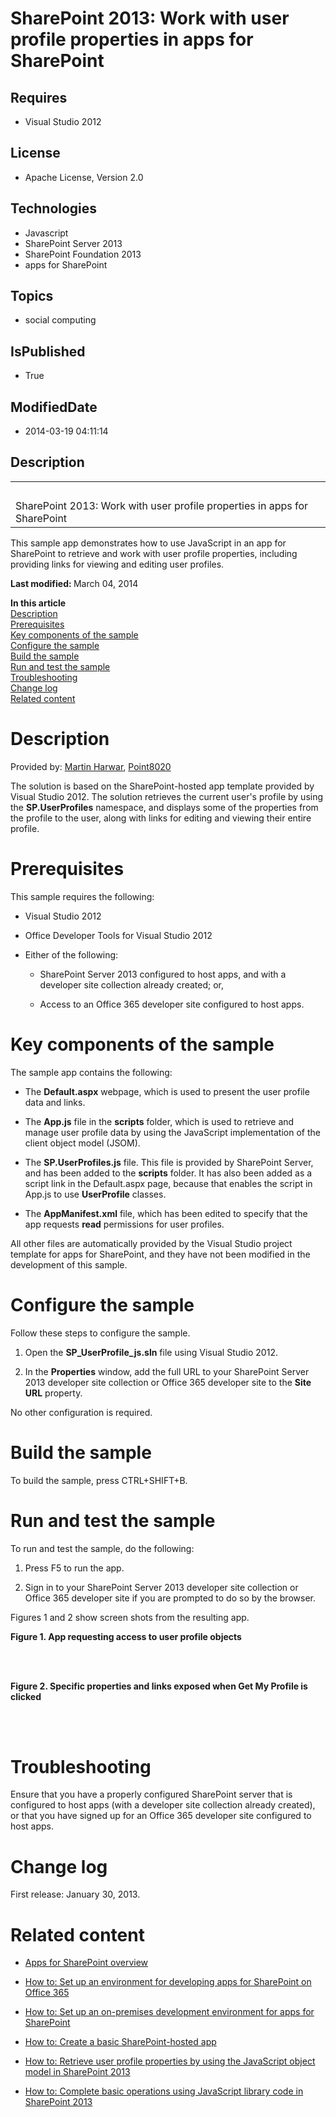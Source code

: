 # SharePoint 2013: Work with user profile properties in apps for SharePoint
## Requires
* Visual Studio 2012
## License
* Apache License, Version 2.0
## Technologies
* Javascript
* SharePoint Server 2013
* SharePoint Foundation 2013
* apps for SharePoint
## Topics
* social computing
## IsPublished
* True
## ModifiedDate
* 2014-03-19 04:11:14
## Description

<div id="header">
<table id="bottomTable" cellspacing="0" cellpadding="0">
<tbody>
<tr id="headerTableRow1">
<td align="left"><span id="runningHeaderText">&nbsp;</span></td>
</tr>
<tr id="headerTableRow2">
<td align="left"><span id="nsrTitle">SharePoint 2013: Work with user profile properties in apps for SharePoint</span></td>
</tr>
</tbody>
</table>
</div>
<div id="mainSection">
<div id="mainBody">
<div>
<p>This sample app demonstrates how to use JavaScript in an app for SharePoint to retrieve and work with user profile properties, including providing links for viewing and editing user profiles.</p>
</div>
<div>
<p><strong>Last modified: </strong>March 04, 2014</p>
<p><strong>In this article</strong> <br>
<a href="#sectionSection0">Description</a> <br>
<a href="#sectionSection1">Prerequisites</a> <br>
<a href="#sectionSection2">Key components of the sample</a> <br>
<a href="#sectionSection3">Configure the sample</a> <br>
<a href="#sectionSection4">Build the sample</a> <br>
<a href="#sectionSection5">Run and test the sample</a> <br>
<a href="#sectionSection6">Troubleshooting</a> <br>
<a href="#sectionSection7">Change log</a> <br>
<a href="#sectionSection8">Related content</a></p>
</div>
<h1>Description</h1>
<div id="sectionSection0">
<p><span>Provided by:</span> <a href="http://mvp.microsoft.com/en-US/findanmvp/Pages/profile.aspx?MVPID=c558e0ed-382f-4008-8002-4634a9167b99" target="_blank">
Martin Harwar</a>, <a href="http://point8020.com/Default.aspx" target="_blank">Point8020</a></p>
<p>The solution is based on the SharePoint-hosted app template provided by Visual Studio 2012. The solution retrieves the current user's profile by using the
<strong><span class="keyword">SP.UserProfiles</span></strong> namespace, and displays some of the properties from the profile to the user, along with links for editing and viewing their entire profile.</p>
</div>
<h1>Prerequisites</h1>
<div id="sectionSection1">
<p>This sample requires the following:</p>
<ul>
<li>
<p>Visual Studio 2012</p>
</li><li>
<p>Office Developer Tools for Visual Studio 2012</p>
</li><li>
<p>Either of the following:</p>
<ul>
<li>
<p>SharePoint Server 2013 configured to host apps, and with a developer site collection already created; or,</p>
</li><li>
<p>Access to an Office 365 developer site configured to host apps.</p>
</li></ul>
</li></ul>
</div>
<h1>Key components of the sample</h1>
<div id="sectionSection2">
<p>The sample app contains the following:</p>
<ul>
<li>
<p>The <strong>Default.aspx</strong> webpage, which is used to present the user profile data and links.</p>
</li><li>
<p>The <strong>App.js</strong> file in the <strong>scripts</strong> folder, which is used to retrieve and manage user profile data by using the JavaScript implementation of the client object model (JSOM).</p>
</li><li>
<p>The <strong>SP.UserProfiles.js</strong> file. This file is provided by SharePoint Server, and has been added to the
<strong>scripts</strong> folder. It has also been added as a script link in the Default.aspx page, because that enables the script in App.js to use
<strong><span class="keyword">UserProfile</span></strong> classes.</p>
</li><li>
<p>The <strong>AppManifest.xml</strong> file, which has been edited to specify that the app requests
<strong>read</strong> permissions for user profiles.</p>
</li></ul>
<p>All other files are automatically provided by the Visual Studio project template for apps for SharePoint, and they have not been modified in the development of this sample.</p>
</div>
<h1>Configure the sample</h1>
<div id="sectionSection3">
<p>Follow these steps to configure the sample.</p>
<ol>
<li>
<p>Open the <strong><span class="ui">SP_UserProfile_js.sln</span></strong> file using Visual Studio 2012.</p>
</li><li>
<p>In the <strong><span class="ui">Properties</span></strong> window, add the full URL to your SharePoint Server 2013 developer site collection or Office 365 developer site to the
<strong><span class="keyword">Site URL</span></strong> property.</p>
</li></ol>
<p>No other configuration is required.</p>
</div>
<h1>Build the sample</h1>
<div id="sectionSection4">
<p>To build the sample, press CTRL&#43;SHIFT&#43;B.</p>
</div>
<h1>Run and test the sample</h1>
<div id="sectionSection5">
<p>To run and test the sample, do the following:</p>
<ol>
<li>
<p>Press F5 to run the app.</p>
</li><li>
<p>Sign in to your SharePoint Server 2013 developer site collection or Office 365 developer site if you are prompted to do so by the browser.</p>
</li></ol>
<p>Figures 1 and 2 show screen shots from the resulting app.</p>
<strong>
<div class="caption">Figure 1. App requesting access to user profile objects</div>
</strong><br>
<img src="/site/view/file/110894/1/image.png" alt="">
<p><strong>&nbsp;</strong></p>
<strong>
<div class="caption">Figure 2. Specific properties and links exposed when Get My Profile is clicked</div>
</strong><br>
<img src="/site/view/file/110895/1/image.png" alt="">
<p>&nbsp;</p>
</div>
<h1>Troubleshooting</h1>
<div id="sectionSection6">
<p>Ensure that you have a properly configured SharePoint server that is configured to host apps (with a developer site collection already created), or that you have signed up for an Office 365 developer site configured to host apps.</p>
</div>
<h1>Change log</h1>
<div id="sectionSection7">
<p>First release: January 30, 2013.</p>
</div>
<h1>Related content</h1>
<div id="sectionSection8">
<ul>
<li>
<p><a href="http://msdn.microsoft.com/en-us/library/office/apps/fp179930.aspx" target="_blank">Apps for SharePoint overview</a></p>
</li><li>
<p><a href="http://msdn.microsoft.com/en-us/library/office/apps/fp161179.aspx" target="_blank">How to: Set up an environment for developing apps for SharePoint on Office 365</a></p>
</li><li>
<p><a href="http://msdn.microsoft.com/en-us/library/office/apps/fp179923.aspx" target="_blank">How to: Set up an on-premises development environment for apps for SharePoint</a></p>
</li><li>
<p><a href="http://msdn.microsoft.com/en-us/library/office/apps/fp142379.aspx" target="_blank">How to: Create a basic SharePoint-hosted app</a></p>
</li><li>
<p><a href="http://msdn.microsoft.com/en-us/library/jj920104.aspx" target="_blank">How to: Retrieve user profile properties by using the JavaScript object model in SharePoint 2013</a></p>
</li><li>
<p><a href="http://msdn.microsoft.com/en-us/library/jj163201.aspx" target="_blank">How to: Complete basic operations using JavaScript library code in SharePoint 2013</a></p>
</li></ul>
</div>
</div>
</div>
<p>&nbsp;</p>
